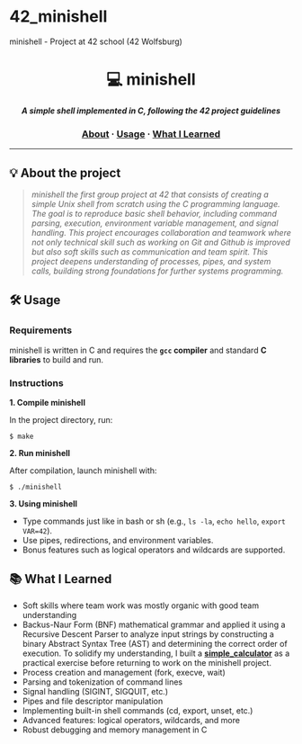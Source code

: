 # 42_minishell
minishell - Project at 42 school (42 Wolfsburg)

<h1 align="center">
	💻 minishell
</h1>

<p align="center">
	<b><i>A simple shell implemented in C, following the 42 project guidelines</i></b><br>
</p>

<h3 align="center">
	<a href="#️-about">About</a>
	<span> · </span>
	<a href="#️-usage">Usage</a>
	<span> · </span>
	<a href="#-what-i-learned">What I Learned</a>
</h3>

---

## 💡 About the project

> _minishell the first group project at 42 that consists of creating a simple Unix shell from scratch using the C programming language. The goal is to reproduce basic shell behavior, including command parsing, execution, environment variable management, and signal handling. This project encourages collaboration and teamwork where not only technical skill such as working on Git and Github is improved but also soft skills such as communication and team spirit. This project deepens understanding of processes, pipes, and system calls, building strong foundations for further systems programming._

## 🛠️ Usage

### Requirements

minishell is written in C and requires the **`gcc` compiler** and standard **C libraries** to build and run.

### Instructions

**1. Compile minishell**

In the project directory, run:

```shell
$ make
```

**2. Run minishell**

After compilation, launch minishell with:

```shell
$ ./minishell
```

**3. Using minishell**

- Type commands just like in bash or sh (e.g., `ls -la`, `echo hello`, `export VAR=42`).
- Use pipes, redirections, and environment variables.
- Bonus features such as logical operators and wildcards are supported.

## 📚 What I Learned

- Soft skills where team work was mostly organic with good team understanding
- Backus-Naur Form (BNF) mathematical grammar and applied it using a Recursive Descent Parser to analyze input strings by constructing a binary Abstract Syntax Tree (AST) and determining the correct order of execution. To solidify my understanding, I built a [**simple_calculator**](https://github.com/jonona912/simple_calculator) as a practical exercise before returning to work on the minishell project.
- Process creation and management (fork, execve, wait)
- Parsing and tokenization of command lines
- Signal handling (SIGINT, SIGQUIT, etc.)
- Pipes and file descriptor manipulation
- Implementing built-in shell commands (cd, export, unset, etc.)
- Advanced features: logical operators, wildcards, and more
- Robust debugging and memory management in C
